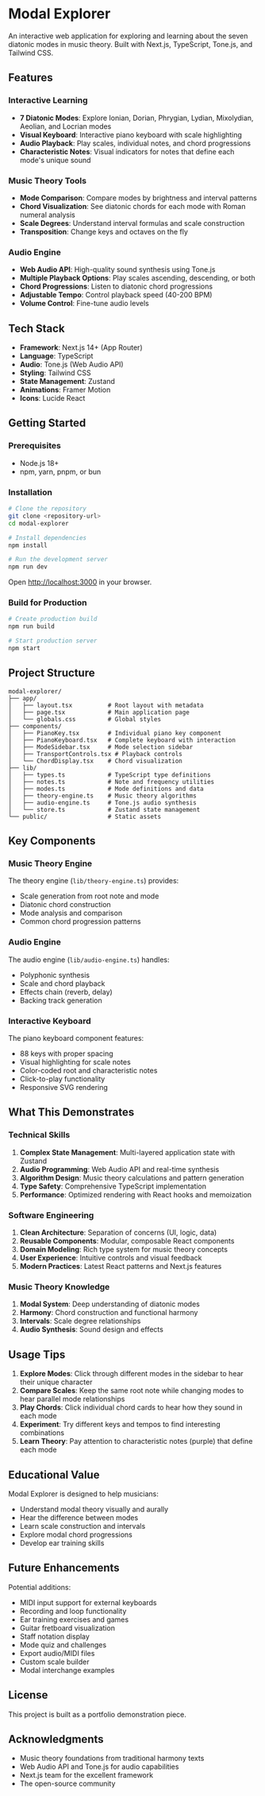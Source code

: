 # Modal Explorer

An interactive web application for exploring and learning about the seven diatonic modes in music theory. Built with Next.js, TypeScript, Tone.js, and Tailwind CSS.

## Features

### Interactive Learning
- **7 Diatonic Modes**: Explore Ionian, Dorian, Phrygian, Lydian, Mixolydian, Aeolian, and Locrian modes
- **Visual Keyboard**: Interactive piano keyboard with scale highlighting
- **Audio Playback**: Play scales, individual notes, and chord progressions
- **Characteristic Notes**: Visual indicators for notes that define each mode's unique sound

### Music Theory Tools
- **Mode Comparison**: Compare modes by brightness and interval patterns
- **Chord Visualization**: See diatonic chords for each mode with Roman numeral analysis
- **Scale Degrees**: Understand interval formulas and scale construction
- **Transposition**: Change keys and octaves on the fly

### Audio Engine
- **Web Audio API**: High-quality sound synthesis using Tone.js
- **Multiple Playback Options**: Play scales ascending, descending, or both
- **Chord Progressions**: Listen to diatonic chord progressions
- **Adjustable Tempo**: Control playback speed (40-200 BPM)
- **Volume Control**: Fine-tune audio levels

## Tech Stack

- **Framework**: Next.js 14+ (App Router)
- **Language**: TypeScript
- **Audio**: Tone.js (Web Audio API)
- **Styling**: Tailwind CSS
- **State Management**: Zustand
- **Animations**: Framer Motion
- **Icons**: Lucide React

## Getting Started

### Prerequisites
- Node.js 18+
- npm, yarn, pnpm, or bun

### Installation

```bash
# Clone the repository
git clone <repository-url>
cd modal-explorer

# Install dependencies
npm install

# Run the development server
npm run dev
```

Open [http://localhost:3000](http://localhost:3000) in your browser.

### Build for Production

```bash
# Create production build
npm run build

# Start production server
npm start
```

## Project Structure

```
modal-explorer/
├── app/
│   ├── layout.tsx          # Root layout with metadata
│   ├── page.tsx            # Main application page
│   └── globals.css         # Global styles
├── components/
│   ├── PianoKey.tsx        # Individual piano key component
│   ├── PianoKeyboard.tsx   # Complete keyboard with interaction
│   ├── ModeSidebar.tsx     # Mode selection sidebar
│   ├── TransportControls.tsx # Playback controls
│   └── ChordDisplay.tsx    # Chord visualization
├── lib/
│   ├── types.ts            # TypeScript type definitions
│   ├── notes.ts            # Note and frequency utilities
│   ├── modes.ts            # Mode definitions and data
│   ├── theory-engine.ts    # Music theory algorithms
│   ├── audio-engine.ts     # Tone.js audio synthesis
│   └── store.ts            # Zustand state management
└── public/                 # Static assets
```

## Key Components

### Music Theory Engine
The theory engine (`lib/theory-engine.ts`) provides:
- Scale generation from root note and mode
- Diatonic chord construction
- Mode analysis and comparison
- Common chord progression patterns

### Audio Engine
The audio engine (`lib/audio-engine.ts`) handles:
- Polyphonic synthesis
- Scale and chord playback
- Effects chain (reverb, delay)
- Backing track generation

### Interactive Keyboard
The piano keyboard component features:
- 88 keys with proper spacing
- Visual highlighting for scale notes
- Color-coded root and characteristic notes
- Click-to-play functionality
- Responsive SVG rendering

## What This Demonstrates

### Technical Skills
1. **Complex State Management**: Multi-layered application state with Zustand
2. **Audio Programming**: Web Audio API and real-time synthesis
3. **Algorithm Design**: Music theory calculations and pattern generation
4. **Type Safety**: Comprehensive TypeScript implementation
5. **Performance**: Optimized rendering with React hooks and memoization

### Software Engineering
1. **Clean Architecture**: Separation of concerns (UI, logic, data)
2. **Reusable Components**: Modular, composable React components
3. **Domain Modeling**: Rich type system for music theory concepts
4. **User Experience**: Intuitive controls and visual feedback
5. **Modern Practices**: Latest React patterns and Next.js features

### Music Theory Knowledge
1. **Modal System**: Deep understanding of diatonic modes
2. **Harmony**: Chord construction and functional harmony
3. **Intervals**: Scale degree relationships
4. **Audio Synthesis**: Sound design and effects

## Usage Tips

1. **Explore Modes**: Click through different modes in the sidebar to hear their unique character
2. **Compare Scales**: Keep the same root note while changing modes to hear parallel mode relationships
3. **Play Chords**: Click individual chord cards to hear how they sound in each mode
4. **Experiment**: Try different keys and tempos to find interesting combinations
5. **Learn Theory**: Pay attention to characteristic notes (purple) that define each mode

## Educational Value

Modal Explorer is designed to help musicians:
- Understand modal theory visually and aurally
- Hear the difference between modes
- Learn scale construction and intervals
- Explore modal chord progressions
- Develop ear training skills

## Future Enhancements

Potential additions:
- MIDI input support for external keyboards
- Recording and loop functionality
- Ear training exercises and games
- Guitar fretboard visualization
- Staff notation display
- Mode quiz and challenges
- Export audio/MIDI files
- Custom scale builder
- Modal interchange examples

## License

This project is built as a portfolio demonstration piece.

## Acknowledgments

- Music theory foundations from traditional harmony texts
- Web Audio API and Tone.js for audio capabilities
- Next.js team for the excellent framework
- The open-source community
